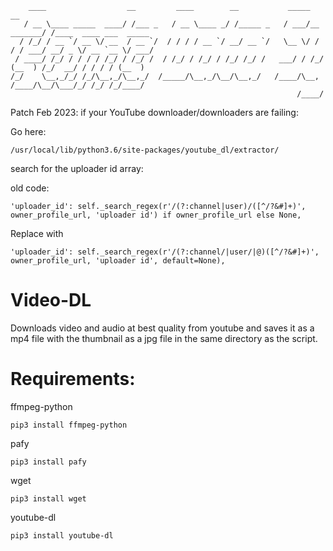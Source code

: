```
    ____                  __         ____        __           _____            __                     
   / __ \____ _____  ____/ /___ _   / __ \____ _/ /_____ _   / ___/__  _______/ /____  ____ ___  _____
  / /_/ / __ `/ __ \/ __  / __ `/  / / / / __ `/ __/ __ `/   \__ \/ / / / ___/ __/ _ \/ __ `__ \/ ___/
 / ____/ /_/ / / / / /_/ / /_/ /  / /_/ / /_/ / /_/ /_/ /   ___/ / /_/ (__  ) /_/  __/ / / / / (__  ) 
/_/    \__,_/_/ /_/\__,_/\__,_/  /_____/\__,_/\__/\__,_/   /____/\__, /____/\__/\___/_/ /_/ /_/____/  
                                                                /____/                                
```
Patch Feb 2023:
if your YouTube downloader/downloaders are failing:

Go here:

```
/usr/local/lib/python3.6/site-packages/youtube_dl/extractor/
```
search for the uploader id array:

old code:
```
'uploader_id': self._search_regex(r'/(?:channel|user)/([^/?&#]+)', owner_profile_url, 'uploader id') if owner_profile_url else None,
```
Replace with
```
'uploader_id': self._search_regex(r'/(?:channel/|user/|@)([^/?&#]+)', owner_profile_url, 'uploader id', default=None),
```

# Video-DL
Downloads video and audio at best quality from youtube and saves it as a mp4 file with the thumbnail as a jpg file in the same directory as the script.

# Requirements:
ffmpeg-python
```
pip3 install ffmpeg-python
```
pafy
```
pip3 install pafy
```
wget
```
pip3 install wget
```
youtube-dl
```
pip3 install youtube-dl
```

